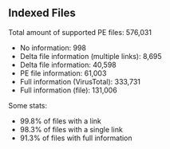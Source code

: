 ## Indexed Files

<!--FileStats-->
Total amount of supported PE files: 576,031

* No information: 998
* Delta file information (multiple links): 8,695
* Delta file information: 40,598
* PE file information: 61,003
* Full information (VirusTotal): 333,731
* Full information (file): 131,006

Some stats:

* 99.8% of files with a link
* 98.3% of files with a single link
* 91.3% of files with full information
<!--/FileStats-->
